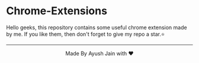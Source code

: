 # Chrome-Extensions
Hello geeks, this repository contains some useful chrome extension made by me.
If you like them, then don't forget to give my repo a star.⭐

<hr>
<p align="center">
  Made By Ayush Jain with ❤️
  </p>
  
